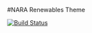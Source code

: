#NARA Renewables Theme

[![Build Status](https://travis-ci.org/washingtonstateuniversity/nararenewables.org.svg?branch=master)](https://travis-ci.org/washingtonstateuniversity/nararenewables.org)
